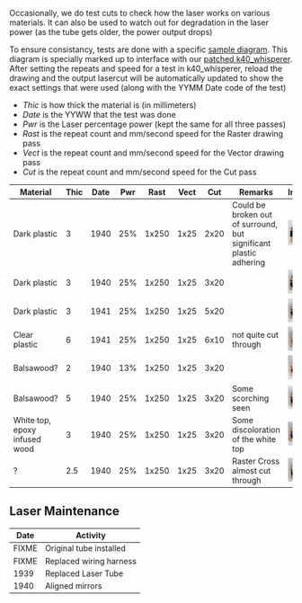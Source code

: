 Occasionally, we do test cuts to check how the laser works on various
materials.  It can also be used to watch out for degradation in the laser
power (as the tube gets older, the power output drops)

To ensure consistancy, tests are done with a specific
[sample diagram](test.svg).  This diagram is specially marked up to interface
with our [patched k40_whisperer](https://github.com/dimsumlabs/k40_whisperer).
After setting the repeats and speed for a test in k40_whisperer, reload the
drawing and the output lasercut will be automatically updated to show the
exact settings that were used (along with the YYMM Date code of the test)

* *Thic* is how thick the material is (in millimeters)
* *Date* is the YYWW that the test was done
* *Pwr* is the Laser percentage power (kept the same for all three passes)
* *Rast* is the repeat count and mm/second speed for the Raster drawing pass
* *Vect* is the repeat count and mm/second speed for the Vector drawing pass
* *Cut* is the repeat count and mm/second speed for the Cut pass

| Material | Thic | Date | Pwr | Rast | Vect | Cut | Remarks | Image |
| -------- | ---- | ---- | ----- | ------ | ------ | --- | ------- | ----- |
| Dark plastic | 3 | 1940 | 25% | 1x250 | 1x25 | 2x20 | Could be broken out of surround, but significant plastic adhering | <img src="1940-3-plastic2.jpg" width=100> |
| Dark plastic | 3 | 1940 | 25% | 1x250 | 1x25 | 3x20 | | <img src="1940-3-plastic2-2.jpg" width=100> |
| Dark plastic | 3 | 1941 | 25% | 1x250 | 1x25 | 5x20 | | <img src="1941-3-plastic2.jpg" width=100> |
| Clear plastic | 6 | 1941 | 25% | 1x250 | 1x25 | 6x10 | not quite cut through | <img src="1941-6-plastic1.jpg" width=100> |
| Balsawood? | 2 | 1940 | 13% | 1x250 | 1x25 | 3x20 | | <img src="1940-2-balsawood.jpg" width=100> |
| Balsawood? | 5 | 1940 | 25% | 1x250 | 1x25 | 3x20 | Some scorching seen | <img src="1940-5-balsawood.jpg" width=100> |
| White top, epoxy infused wood | 3 | 1940 | 25% | 1x250 | 1x25 | 3x20 | Some discoloration of the white top | <img src="1940-3-wood1.jpg" width=100> |
| ? | 2.5 | 1940 | 25% | 1x250 | 1x25 | 3x20 | Raster Cross almost cut through | <img src="1940-2.5-wood2.jpg" width=100> |

## Laser Maintenance

| Date | Activity |
| ---- | ------ |
| FIXME | Original tube installed |
| FIXME | Replaced wiring harness |
| 1939 | Replaced Laser Tube |
| 1940 | Aligned mirrors |
